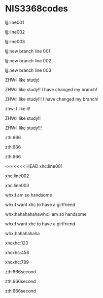 # NIS3368codes

ljj:line001

ljj:line002

ljj:line003

ljj:new branch line 001

ljj:new branch line 002

ljj:new branch line 003

ZHW:I like study!

ZHW:I like study!! I have changed my branch!

ZHW:I like study!!! I have changed my branch!

zhw: I like it!

ZHW:I like study!!

ZHW:I like study!!!

zth:666

zth:666

zth:666

<<<<<<< HEAD
xhc:line001

xhc:line002

xhc:line003

whx:I am so handsome

whx:I want xhc to have a girlfriend


whx:hahahahahawhx:I am so handsome

whx:I want xhc to have a girlfriend

whx:hahahahaha

xhcxhc:123

xhcxhc:456

xhcxhc:789

zth:666second

zth:666second

zth:666second
